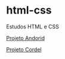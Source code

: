 # html-css
 Estudos HTML e CSS

 <a href="https://davigirao.github.io/html-css/exercicios/modulo02/ex021-desafio10-.html/">Projeto Andorid</a>

 <a href="https://davigirao.github.io/html-css/exercicios/modulo02/ex022(desafio)/cordel.html">Projeto Cordel</a>

 